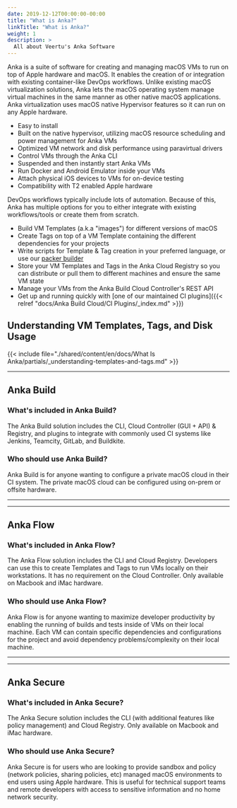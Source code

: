 ```yaml
---
date: 2019-12-12T00:00:00-00:00
title: "What is Anka?"
linkTitle: "What is Anka?"
weight: 1
description: >
  All about Veertu's Anka Software
---
```


Anka is a suite of software for creating and managing macOS VMs to run on top of Apple hardware and macOS. It enables the creation of or integration with existing container-like DevOps workflows. Unlike existing macOS virtualization solutions, Anka lets the macOS operating system manage virtual machines in the same manner as other native macOS applications. Anka virtualization uses macOS native Hypervisor features so it can run on any Apple hardware.

* Easy to install
* Built on the native hypervisor, utilizing macOS resource scheduling and power management for Anka VMs
* Optimized VM network and disk performance using paravirtual drivers
* Control VMs through the Anka CLI
* Suspended and then instantly start Anka VMs
* Run Docker and Android Emulator inside your VMs
* Attach physical iOS devices to VMs for on-device testing
* Compatibility with T2 enabled Apple hardware

DevOps workflows typically include lots of automation. Because of this, Anka has multiple options for you to either integrate with existing workflows/tools or create them from scratch.

* Build VM Templates (a.k.a "images") for different versions of macOS
* Create Tags on top of a VM Template containing the different dependencies for your projects
* Write scripts for Template & Tag creation in your preferred language, or use our [packer builder](https://github.com/veertuinc/packer-builder-veertu-anka)
* Store your VM Templates and Tags in the Anka Cloud Registry so you can distribute or pull them to different machines and ensure the same VM state
* Manage your VMs from the Anka Build Cloud Controller's REST API
* Get up and running quickly with [one of our maintained CI plugins]({{< relref "docs/Anka Build Cloud/CI Plugins/_index.md" >}})

## Understanding VM Templates, Tags, and Disk Usage

{{< include file="./shared/content/en/docs/What Is Anka/partials/_understanding-templates-and-tags.md" >}}

---

## Anka Build

### What's included in Anka Build?
The Anka Build solution includes the CLI, Cloud Controller (GUI + API) & Registry, and plugins to integrate with commonly used CI systems like Jenkins, Teamcity, GitLab, and Buildkite.

### Who should use Anka Build?
Anka Build is for anyone wanting to configure a private macOS cloud in their CI system. The private macOS cloud can be configured using on-prem or offsite hardware.

---
---

## Anka Flow

### What's included in Anka Flow?
The Anka Flow solution includes the CLI and Cloud Registry. Developers can use this to create Templates and Tags to run VMs locally on their workstations. It has no requirement on the Cloud Controller. Only available on Macbook and iMac hardware.

### Who should use Anka Flow?
Anka Flow is for anyone wanting to maximize developer productivity by enabling the running of builds and tests inside of VMs on their local machine. Each VM can contain specific dependencies and configurations for the project and avoid dependency problems/complexity on their local machine.

---
---

## Anka Secure

### What's included in Anka Secure?
The Anka Secure solution includes the CLI (with additional features like policy management) and Cloud Registry. Only available on Macbook and iMac hardware.

### Who should use Anka Secure?
Anka Secure is for users who are looking to provide sandbox and policy (network policies, sharing policies, etc) managed macOS environments to end users using Apple hardware. This is useful for technical support teams and remote developers with access to sensitive information and no home network security.